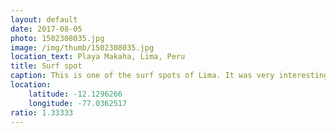 ```yaml
---
layout: default
date: 2017-08-05
photo: 1502308035.jpg
image: /img/thumb/1502308035.jpg
location_text: Playa Makaha, Lima, Peru
title: Surf spot
caption: This is one of the surf spots of Lima. It was very interesting for me to surf in a capital city; first time ever =D
location:
    latitude: -12.1296266
    longitude: -77.0362517
ratio: 1.33333
---
```

